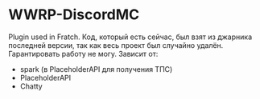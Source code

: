# WWRP-DiscordMC
 Plugin used in Fratch. 
Код, который есть сейчас, был взят из джарника последней версии, так как весь проект был случайно удалён. Гарантировать работу не могу.
Зависит от:
- spark (в PlaceholderAPI для получения ТПС)
- PlaceholderAPI
- Chatty
